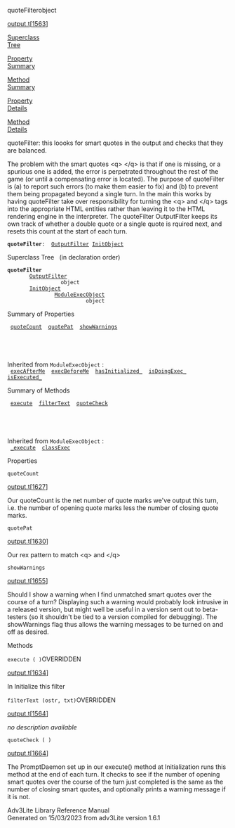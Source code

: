 <span class="title">quoteFilter</span><span class="type">object</span>

[output.t](../file/output.t.html)\[[1563](../source/output.t.html#1563)\]

[Superclass  
Tree](#_SuperClassTree_)

[Property  
Summary](#_PropSummary_)

[Method  
Summary](#_MethodSummary_)

[Property  
Details](#_Properties_)

[Method  
Details](#_Methods_)

<div class="fdesc">

quoteFilter: this loooks for smart quotes in the output and checks that
they are balanced.

The problem with the smart quotes \<q\> \</q\> is that if one is
missing, or a spurious one is added, the error is perpetrated throughout
the rest of the game (or until a compensating error is located). The
purpose of quoteFilter is (a) to report such errors (to make them easier
to fix) and (b) to prevent them being propagated beyond a single turn.
In the main this works by having quoteFilter take over responsibility
for turning the \<q\> and \</q\> tags into the appropriate HTML entities
rather than leaving it to the HTML rendering engine in the interpreter.
The quoteFilter OutputFilter keeps its own track of whether a double
quote or a single quote is rquired next, and resets this count at the
start of each turn.

**`quoteFilter`**` :   `[`OutputFilter`](../object/OutputFilter.html)`   `[`InitObject`](../object/InitObject.html)

</div>

<span id="_SuperClassTree_"></span>

<div class="mjhd">

<span class="hdln">Superclass Tree</span>   (in declaration order)

</div>

**`quoteFilter`**  
`         `[`OutputFilter`](../object/OutputFilter.html)  
`                 object`  
`         `[`InitObject`](../object/InitObject.html)  
`                 `[`ModuleExecObject`](../object/ModuleExecObject.html)  
`                         object`  
<span id="_PropSummary_"></span>

<div class="mjhd">

<span class="hdln">Summary of Properties</span>  

</div>

` `[`quoteCount`](#quoteCount)`  `[`quotePat`](#quotePat)`  `[`showWarnings`](#showWarnings)`  `

` `

` `

Inherited from `ModuleExecObject` :  
` `[`execAfterMe`](../object/ModuleExecObject.html#execAfterMe)`  `[`execBeforeMe`](../object/ModuleExecObject.html#execBeforeMe)`  `[`hasInitialized_`](../object/ModuleExecObject.html#hasInitialized_)`  `[`isDoingExec_`](../object/ModuleExecObject.html#isDoingExec_)`  `[`isExecuted_`](../object/ModuleExecObject.html#isExecuted_)`  `

<span id="_MethodSummary_"></span>

<div class="mjhd">

<span class="hdln">Summary of Methods</span>  

</div>

` `[`execute`](#execute)`  `[`filterText`](#filterText)`  `[`quoteCheck`](#quoteCheck)`  `

` `

` `

Inherited from `ModuleExecObject` :  
` `[`_execute`](../object/ModuleExecObject.html#_execute)`  `[`classExec`](../object/ModuleExecObject.html#classExec)`  `

<span id="_Properties_"></span>

<div class="mjhd">

<span class="hdln">Properties</span>  

</div>

<span id="quoteCount"></span>

`quoteCount`

[output.t](../file/output.t.html)\[[1627](../source/output.t.html#1627)\]

<div class="desc">

Our quoteCount is the net number of quote marks we've output this turn,
i.e. the number of opening quote marks less the number of closing quote
marks.

</div>

<span id="quotePat"></span>

`quotePat`

[output.t](../file/output.t.html)\[[1630](../source/output.t.html#1630)\]

<div class="desc">

Our rex pattern to match \<q\> and \</q\>

</div>

<span id="showWarnings"></span>

`showWarnings`

[output.t](../file/output.t.html)\[[1655](../source/output.t.html#1655)\]

<div class="desc">

Should I show a warning when I find unmatched smart quotes over the
course of a turn? Displaying such a warning would probably look
intrusive in a released version, but might well be useful in a version
sent out to beta-testers (so it shouldn't be tied to a version compiled
for debugging). The showWarnings flag thus allows the warning messages
to be turned on and off as desired.

</div>

<span id="_Methods_"></span>

<div class="mjhd">

<span class="hdln">Methods</span>  

</div>

<span id="execute"></span>

`execute ( )`<span class="rem">OVERRIDDEN</span>

[output.t](../file/output.t.html)\[[1634](../source/output.t.html#1634)\]

<div class="desc">

In Initialize this filter

</div>

<span id="filterText"></span>

`filterText (ostr, txt)`<span class="rem">OVERRIDDEN</span>

[output.t](../file/output.t.html)\[[1564](../source/output.t.html#1564)\]

<div class="desc">

*no description available*

</div>

<span id="quoteCheck"></span>

`quoteCheck ( )`

[output.t](../file/output.t.html)\[[1664](../source/output.t.html#1664)\]

<div class="desc">

The PromptDaemon set up in our execute() method at Initialization runs
this method at the end of each turn. It checks to see if the number of
opening smart quotes over the course of the turn just completed is the
same as the number of closing smart quotes, and optionally prints a
warning message if it is not.

</div>

<div class="ftr">

Adv3Lite Library Reference Manual  
Generated on 15/03/2023 from adv3Lite version 1.6.1

</div>
